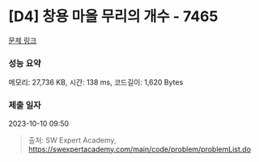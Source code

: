 # [D4] 창용 마을 무리의 개수 - 7465 

[문제 링크](https://swexpertacademy.com/main/code/problem/problemDetail.do?contestProbId=AWngfZVa9XwDFAQU) 

### 성능 요약

메모리: 27,736 KB, 시간: 138 ms, 코드길이: 1,620 Bytes

### 제출 일자

2023-10-10 09:50



> 출처: SW Expert Academy, https://swexpertacademy.com/main/code/problem/problemList.do